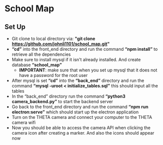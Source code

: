 # School Map

## Set Up
* Git clone to local directory via: **"git clone https://github.com/johnli1101/school_map.git"**
* **“cd”** into the front_end directory and run the command **“npm install”** to retrieve all the dependencies
* Make sure to install mysql if it isn't already installed. And create database **“school_map”**
  * **IMPORTANT**: make sure that when you set up mysql that it does not have a password for the root user
* After mysql is set **“cd”** into the **“back_end”** directory and run the command **“mysql -uroot < initialize_tables.sql”** this should input all the tables 
* In the “back_end” directory run the command **“python3 camera_backend.py”** to start the backend server
* Go back to the front_end directory and run the command **“npm run electron:serve”** which should start up the electron application
* Turn on the THETA camera and connect your computer to the THETA camera wifi
* Now you should be able to access the camera API when clicking the camera icon after creating a marker. And also the icons should appear now
